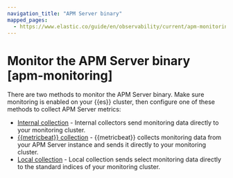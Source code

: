 ```yaml
---
navigation_title: "APM Server binary"
mapped_pages:
  - https://www.elastic.co/guide/en/observability/current/apm-monitoring.html
---
```




# Monitor the APM Server binary [apm-monitoring]


There are two methods to monitor the APM Server binary. Make sure monitoring is enabled on your {{es}} cluster, then configure one of these methods to collect APM Server metrics:

* [Internal collection](use-internal-collection-to-send-monitoring-data.md) - Internal collectors send monitoring data directly to your monitoring cluster.
* [{{metricbeat}} collection](use-metricbeat-to-send-monitoring-data.md) - {{metricbeat}} collects monitoring data from your APM Server instance and sends it directly to your monitoring cluster.
* [Local collection](use-select-metrics-emitted-directly-to-monitoring-cluster.md) - Local collection sends select monitoring data directly to the standard indices of your monitoring cluster.




